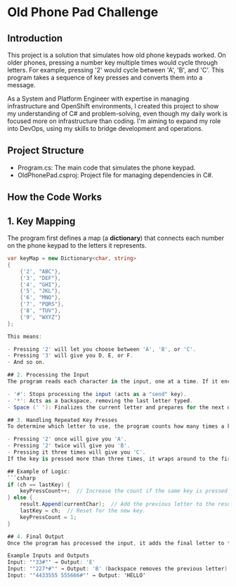 # Old Phone Pad Challenge
## Introduction
This project is a solution that simulates how old phone keypads worked. On older phones, pressing a number key multiple times would cycle through letters. For example, pressing '2' would cycle between 'A', 'B', and 'C'. This program takes a sequence of key presses and converts them into a message.

As a System and Platform Engineer with expertise in managing infrastructure and OpenShift environments, I created this project to show my understanding of C# and problem-solving, even though my daily work is focused more on infrastructure than coding. I'm aiming to expand my role into DevOps, using my skills to bridge development and operations.

## Project Structure
- Program.cs: The main code that simulates the phone keypad.
- OldPhonePad.csproj: Project file for managing dependencies in C#.

## How the Code Works

## 1. Key Mapping
The program first defines a map (a **dictionary**) that connects each number on the phone keypad to the letters it represents.

```csharp
var keyMap = new Dictionary<char, string>
{
    {'2', "ABC"},
    {'3', "DEF"},
    {'4', "GHI"},
    {'5', "JKL"},
    {'6', "MNO"},
    {'7', "PQRS"},
    {'8', "TUV"},
    {'9', "WXYZ"}
};

This means:

- Pressing '2' will let you choose between 'A', 'B', or 'C'.
- Pressing '3' will give you D, E, or F.
- And so on.

## 2. Processing the Input
The program reads each character in the input, one at a time. If it encounters certain special characters, it will take specific actions:

- '#': Stops processing the input (acts as a "send" key).
- '*': Acts as a backspace, removing the last letter typed.
- Space (' '): Finalizes the current letter and prepares for the next one.

## 3. Handling Repeated Key Presses
To determine which letter to use, the program counts how many times a key is pressed. For example:

- Pressing '2' once will give you 'A'.
- Pressing '2' twice will give you 'B'.
- Pressing it three times will give you 'C'.
If the key is pressed more than three times, it wraps around to the first letter (i.e., 'A').

## Example of Logic:
```csharp
if (ch == lastKey) {
    keyPressCount++;  // Increase the count if the same key is pressed again.
} else {
    result.Append(currentChar);  // Add the previous letter to the result.
    lastKey = ch;  // Reset for the new key.
    keyPressCount = 1;
}

## 4. Final Output
Once the program has processed the input, it adds the final letter to the message and outputs the result.

Example Inputs and Outputs
Input: '"33#"' → Output: 'E'
Input: '"227*#"' → Output: 'B' (backspace removes the previous letter)
Input: '"4433555 555666#"' → Output: 'HELLO'
